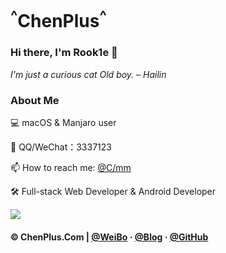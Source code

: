 # <sup>^</sup>ChenPlus<sup>^<sup></sup>

### Hi there, I'm Rook1e 👋
*I'm just a curious cat Old boy. – Hailin*

### About Me

💻 macOS & Manjaro user

📲 QQ/WeChat：3337123

📫 How to reach me: [@C/mm](mailto:admin@chenplus.com)

🛠 Full-stack Web Developer & Android Developer
 <!--https://user-images.githubusercontent.com/5713670/87202985-820dcb80-c2b6-11ea-9f56-7ec461c497c3.gif-->
 ![](https://count.getloli.com/get/@chenplus)

#### © ChenPlus.Com | [@WeiBo](https://weibo.com/ChenChilde) · [@Blog](https://blog.chenplus.com) · [@GitHub](https://github.com/oldchengit)
